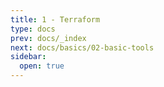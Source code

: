 ```yaml
---
title: 1 - Terraform
type: docs
prev: docs/_index
next: docs/basics/02-basic-tools
sidebar:
  open: true
---
```


